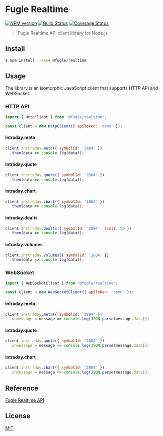 # Fugle Realtime

[![NPM version][npm-image]][npm-url]
[![Build Status][circleci-image]][circleci-url]
[![Coverage Status][codecov-image]][codecov-url]

> Fugle Realtime API client library for Node.js

## Install

```sh
$ npm install --save @fugle/realtime
```

## Usage

The library is an isomorphic JavaScript client that supports HTTP API and WebSocket.

### HTTP API

```js
import { HttpClient } from '@fugle/realtime';

const client = new HttpClient({ apiToken: 'demo' });
```

#### intraday.meta

```js
client.instraday.meta({ symbolId: '2884' })
  .then(data => console.log(data));
```

#### intraday.quote

```js
client.instraday.quote({ symbolId: '2884' })
  .then(data => console.log(data));
```

#### intraday.chart

```js
client.instraday.chart({ symbolId: '2884' })
  .then(data => console.log(data));
```

#### intraday.dealts

```js
client.instraday.dealts({ symbolId: '2884', limit: 50 })
  .then(data => console.log(data));
```

#### intraday.volumes

```js
client.instraday.volumes({ symbolId: '2884' })
  .then(data => console.log(data));
```

### WebSocket

```js
import { WebSocketClient } from '@fugle/realtime';

const client = new WebSocketClient({ apiToken: 'demo' });
```

#### intraday.meta

```js
client.instraday.meta({ symbolId: '2884' })
  .onmessage = message => console.log(JSON.parse(message.data));
```

#### intraday.quote

```js
client.instraday.quote({ symbolId: '2884' })
  .onmessage = message => console.log(JSON.parse(message.data));
```

#### intraday.chart

```js
client.instraday.chart({ symbolId: '2884' })
  .onmessage = message => console.log(JSON.parse(message.data));
```

## Reference

[Fugle Realtime API](https://developer.fugle.tw)

## License

[MIT](LICENSE)

[npm-image]: https://img.shields.io/npm/v/@fugle/realtime.svg
[npm-url]: https://npmjs.com/package/@fugle/realtime
[circleci-image]: https://img.shields.io/circleci/build/github/fugle-dev/fugle-realtime-node
[circleci-url]: https://circleci.com/gh/fugle-dev/fugle-realtime-node
[codecov-image]: https://img.shields.io/codecov/c/github/fugle-dev/fugle-realtime-node.svg
[codecov-url]: https://codecov.io/gh/fugle-dev/fugle-realtime-node
